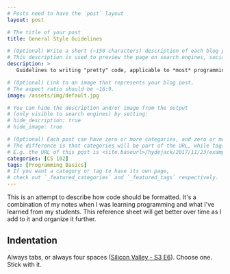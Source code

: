 ```yaml
---
# Posts need to have the `post` layout
layout: post

# The title of your post
title: General Style Guidelines

# (Optional) Write a short (~150 characters) description of each blog post.
# This description is used to preview the page on search engines, social media, etc.
description: >
   Guidelines to writing "pretty" code, applicable to *most* programming languages

# (Optional) Link to an image that represents your blog post.
# The aspect ratio should be ~16:9.
image: /assets/img/default.jpg

# You can hide the description and/or image from the output
# (only visible to search engines) by setting:
# hide_description: true
# hide_image: true

# (Optional) Each post can have zero or more categories, and zero or more tags.
# The difference is that categories will be part of the URL, while tags will not.
# E.g. the URL of this post is <site.baseurl>/hydejack/2017/11/23/example-content/
categories: [CS 102]
tags: [Programming Basics]
# If you want a category or tag to have its own page,
# check out `_featured_categories` and `_featured_tags` respectively.
---
```

This is an attempt to describe how code should be formatted. It's a combination of my notes when I was learning programming and what I've learned from my students. This reference sheet will get better over time as I add to it and organize it further.

## Indentation

Always tabs, or always four spaces ([Silicon Valley - S3 E6](https://youtu.be/SsoOG6ZeyUI)). Choose one. Stick with it. 